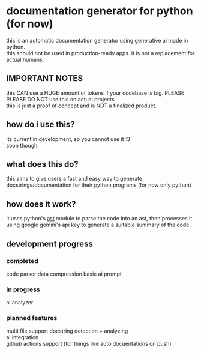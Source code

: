 # documentation generator for python (for now)
this is an automatic documentation generator using generative ai made in python.  
this should not be used in production-ready apps. it is not a replacement for actual humans.  

## IMPORTANT NOTES
this CAN use a HUGE amount of tokens if your codebase is big. PLEASE PLEASE DO NOT use this on actual projects.   
this is just a proof of concept and is NOT a finalized product.  

## how do i use this?
its current in development, so you cannot use it :3  
soon though.  

## what does this do?
this aims to give users a fast and easy way to generate docstrings/documentation for their python programs (for now only python)

## how does it work?
it uses python's [ast](https://docs.python.org/3/library/ast.html) module to parse the code into an ast, then processes it using google gemini's api key to generate a suitable summary of the code.

## development progress

### completed
code parser
data compression
basic ai prompt

### in progress
ai analyzer

### planned features
multi file support
docstring detection + analyzing  
ai integration  
github actions support (for things like auto docuentations on push)

<!-- future?
 # Intelligent Natural Language Code Documentation Generator
Develop a tool that automatically generates and updates human-readable documentation from codebases using advanced NLP techniques.

## core technologies: 
transformer-based NLP models (like GPT or BERT variants), code parsing and static analysis, and summarization algorithms.

## key features: 
Context-aware documentation, continuous integration with code repositories, and multi-language support for various programming languages (planned).

## how it works -->

